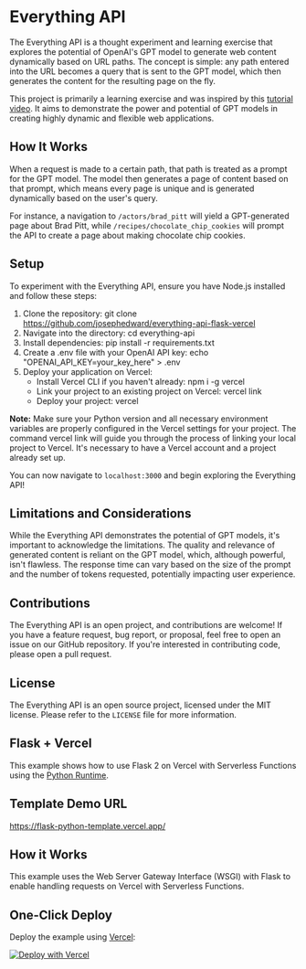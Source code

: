 # Everything API

The Everything API is a thought experiment and learning exercise that explores the potential of OpenAI's GPT model to generate web content dynamically based on URL paths. The concept is simple: any path entered into the URL becomes a query that is sent to the GPT model, which then generates the content for the resulting page on the fly.

This project is primarily a learning exercise and was inspired by this [tutorial video](https://www.youtube.com/watch?v=M2uH6HnodlM). It aims to demonstrate the power and potential of GPT models in creating highly dynamic and flexible web applications.

## How It Works

When a request is made to a certain path, that path is treated as a prompt for the GPT model. The model then generates a page of content based on that prompt, which means every page is unique and is generated dynamically based on the user's query.

For instance, a navigation to `/actors/brad_pitt` will yield a GPT-generated page about Brad Pitt, while `/recipes/chocolate_chip_cookies` will prompt the API to create a page about making chocolate chip cookies.

## Setup

To experiment with the Everything API, ensure you have Node.js installed and follow these steps:

1. Clone the repository: git clone https://github.com/josephedward/everything-api-flask-vercel
2. Navigate into the directory: cd everything-api
3. Install dependencies: pip install -r requirements.txt
4. Create a .env file with your OpenAI API key: echo "OPENAI_API_KEY=your_key_here" > .env
5. Deploy your application on Vercel:
    - Install Vercel CLI if you haven't already: npm i -g vercel
    - Link your project to an existing project on Vercel: vercel link
    - Deploy your project: vercel

**Note:** Make sure your Python version and all necessary environment variables are properly configured in the Vercel settings for your project. The command vercel link will guide you through the process of linking your local project to Vercel. It's necessary to have a Vercel account and a project already set up.

You can now navigate to `localhost:3000` and begin exploring the Everything API!

## Limitations and Considerations

While the Everything API demonstrates the potential of GPT models, it's important to acknowledge the limitations. The quality and relevance of generated content is reliant on the GPT model, which, although powerful, isn't flawless. The response time can vary based on the size of the prompt and the number of tokens requested, potentially impacting user experience.

## Contributions

The Everything API is an open project, and contributions are welcome! If you have a feature request, bug report, or proposal, feel free to open an issue on our GitHub repository. If you're interested in contributing code, please open a pull request.

## License

The Everything API is an open source project, licensed under the MIT license. Please refer to the `LICENSE` file for more information.

## Flask + Vercel
This example shows how to use Flask 2 on Vercel with Serverless Functions using the [Python Runtime](https://vercel.com/docs/concepts/functions/serverless-functions/runtimes/python).

## Template Demo URL 
https://flask-python-template.vercel.app/

## How it Works
This example uses the Web Server Gateway Interface (WSGI) with Flask to enable handling requests on Vercel with Serverless Functions.


## One-Click Deploy

Deploy the example using [Vercel](https://vercel.com?utm_source=github&utm_medium=readme&utm_campaign=vercel-examples):

[![Deploy with Vercel](https://vercel.com/button)](https://vercel.com/new/clone?repository-url=https%3A%2F%2Fgithub.com%2Fvercel%2Fexamples%2Ftree%2Fmain%2Fpython%2Fflask&demo-title=Flask%20%2B%20Vercel&demo-description=Use%20Flask%202%20on%20Vercel%20with%20Serverless%20Functions%20using%20the%20Python%20Runtime.&demo-url=https%3A%2F%2Fflask-python-template.vercel.app%2F&demo-image=https://assets.vercel.com/image/upload/v1669994156/random/flask.png)

